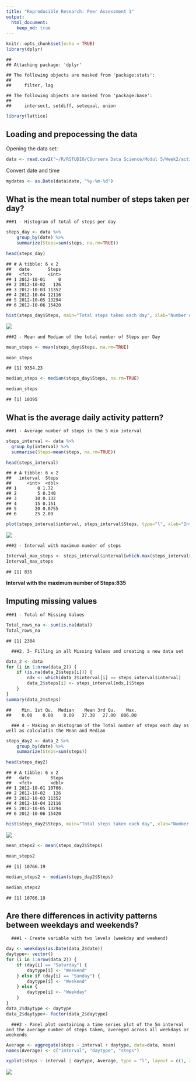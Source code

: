 ```yaml
---
title: "Reproducible Research: Peer Assessment 1"
output: 
  html_document:
    keep_md: true
---
```



```r
knitr::opts_chunk$set(echo = TRUE)
library(dplyr)
```

```
## 
## Attaching package: 'dplyr'
```

```
## The following objects are masked from 'package:stats':
## 
##     filter, lag
```

```
## The following objects are masked from 'package:base':
## 
##     intersect, setdiff, setequal, union
```

```r
library(lattice)
```

## Loading and prepocessing the data

Opening the data set:


```r
data <- read.csv2("~/R/RSTUDIO/COursera Data Science/Modul 5/Week2/activity.csv", header=TRUE, sep=",")
```
Convert date and time

```r
mydates <- as.Date(data$date, "%y-%m-%d")
```

## What is the mean total number of steps taken per day?

    ###1 - Histogram of total of steps per day



```r
steps_day <- data %>% 
    group_by(date) %>% 
    summarize(Steps=sum(steps, na.rm=TRUE))

head(steps_day)
```

```
## # A tibble: 6 x 2
##   date       Steps
##   <fct>      <int>
## 1 2012-10-01     0
## 2 2012-10-02   126
## 3 2012-10-03 11352
## 4 2012-10-04 12116
## 5 2012-10-05 13294
## 6 2012-10-06 15420
```

```r
hist(steps_day$Steps, main="Total steps taken each day", xlab="Number of Steps a day", ylab= "", col="blue")                 
```

![](PA1_template_files/figure-html/unnamed-chunk-3-1.png)<!-- -->
    
   
    ###2 - Mean and Median of the total number of Steps per Day
    

```r
mean_steps <- mean(steps_day$Steps, na.rm=TRUE)

mean_steps
```

```
## [1] 9354.23
```

```r
median_steps <- median(steps_day$Steps, na.rm=TRUE)

median_steps
```

```
## [1] 10395
```

## What is the average daily activity pattern?

    ###1 - Average number of steps in the 5 min interval
    

```r
steps_interval <- data %>%
  group_by(interval) %>%
  summarise(Steps=mean(steps, na.rm=TRUE))

head(steps_interval)
```

```
## # A tibble: 6 x 2
##   interval  Steps
##      <int>  <dbl>
## 1        0 1.72  
## 2        5 0.340 
## 3       10 0.132 
## 4       15 0.151 
## 5       20 0.0755
## 6       25 2.09
```

```r
plot(steps_interval$interval, steps_interval$Steps, type="l", xlab="Interval", ylab="Average Steps per day", main="Average Steps per day in 5 m interval")
```

![](PA1_template_files/figure-html/unnamed-chunk-5-1.png)<!-- -->
   
   
    ###2 - Interval with maximum number of steps
    

```r
Interval_max_steps <- steps_interval$interval[which.max(steps_interval$Steps)]
Interval_max_steps
```

```
## [1] 835
```
**Interval with the maximum number of Steps:835**


## Imputing missing values

    ###1 - Total of Missing Values
    

```r
Total_rows_na <- sum(is.na(data))
Total_rows_na
```

```
## [1] 2304
```


      
      ###2, 3- Filling in all Missing Values and creating a new data set

```r
data_2 <- data
for (i in 1:nrow(data_2)) {
    if (is.na(data_2$steps[i])) {
        ndx <- which(data_2$interval[i] == steps_interval$interval)
        data_2$steps[i] <- steps_interval[ndx,]$Steps
    }
}
summary(data_2$steps)
```

```
##    Min. 1st Qu.  Median    Mean 3rd Qu.    Max. 
##    0.00    0.00    0.00   37.38   27.00  806.00
```
      
      ### 4 - Making an Histogram of the Total number of steps each day as well as calculatin the Mean and Median
      

```r
steps_day2 <- data_2 %>% 
    group_by(date) %>% 
    summarize(Steps=sum(steps))

head(steps_day2)
```

```
## # A tibble: 6 x 2
##   date        Steps
##   <fct>       <dbl>
## 1 2012-10-01 10766.
## 2 2012-10-02   126 
## 3 2012-10-03 11352 
## 4 2012-10-04 12116 
## 5 2012-10-05 13294 
## 6 2012-10-06 15420
```

```r
hist(steps_day2$Steps, main="Total steps taken each day", xlab="Number of Steps a day", ylab= "", col="violet") 
```

![](PA1_template_files/figure-html/unnamed-chunk-9-1.png)<!-- -->

```r
mean_steps2 <- mean(steps_day2$Steps)

mean_steps2
```

```
## [1] 10766.19
```

```r
median_steps2 <- median(steps_day2$Steps)

median_steps2
```

```
## [1] 10766.19
```


## Are there differences in activity patterns between weekdays and weekends?


      ###1 - Create variable with two levels (weekday and weekend)
      

```r
day <- weekdays(as.Date(data_2$date))
daytype<- vector()
for (i in 1:nrow(data_2)) {
    if (day[i] == "Saturday") {
        daytype[i] <- "Weekend"
    } else if (day[i] == "Sunday") {
        daytype[i] <- "Weekend"
    } else {
        daytype[i] <- "Weekday"
    }
}
data_2$daytype <- daytype
data_2$daytype<- factor(data_2$daytype)
```
      
      ###2 - Panel plot containing a time series plot of the 5m interval and the average number of steps taken, avereged across all weekdays or weekends
      

```r
Average <- aggregate(steps ~ interval + daytype, data=data, mean)
names(Average) <- c("interval", "daytype", "steps")

xyplot(steps ~ interval | daytype, Average, type = "l", layout = c(1, 2), xlab = "Interval", ylab = "Number of steps", main="Comparison of the average steps per day type") 
```

![](PA1_template_files/figure-html/unnamed-chunk-11-1.png)<!-- -->


